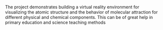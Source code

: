 The project demonstrates building a virtual reality environment for visualizing the atomic structure and the behavior of molecular attraction for different physical and chemical components. This can be of great help in primary education and science teaching methods
